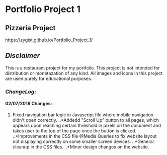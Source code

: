 # Portfolio Project 1
## Pizzeria Project
https://zygist.github.io/Portfolio_Project_1/
## _Disclaimer_
This is a restaurant project for my portfolio.
This project is not intended for distribution or monetazation of any kind.
All images and icons in this project are used purely for educational purposes.


### _ChangeLog_:
#### 02/07/2018 Changes:
1. Fixed navigation bar logic in Javascript file where mobile navigation didn't open correctly.
..*Addedd "Scroll Up" button to all pages, which appears upon reaching certain threshold in pixels on the document and takes user to the top of the page once the button is clicked.
..*Improvements in the CSS file @Media Queries to fix website layout not displaying correctly on some smaller screen devices.
..*General cleanup in the CSS files.
..*Minor design changes on the website.


